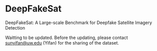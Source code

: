 # DeepFakeSat
DeepFakeSat: A Large-scale Benchmark for Deepfake Satellite Imagery Detection

Waitting to be updated.
Before the updating, please contact sunyifan@uw.edu (Yifan) for the sharing of the dataset.
